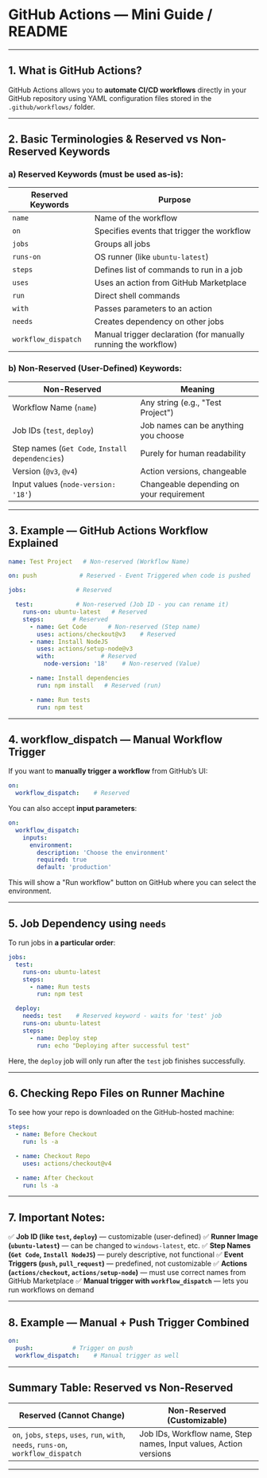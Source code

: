 # GitHub Actions — Mini Guide / README

---

## 1. What is GitHub Actions?

GitHub Actions allows you to **automate CI/CD workflows** directly in your GitHub repository using YAML configuration files stored in the `.github/workflows/` folder.

---

## 2. Basic Terminologies & Reserved vs Non-Reserved Keywords

### a) Reserved Keywords (must be used as-is):

| Reserved Keywords   | Purpose                                                        |
| ------------------- | -------------------------------------------------------------- |
| `name`              | Name of the workflow                                           |
| `on`                | Specifies events that trigger the workflow                     |
| `jobs`              | Groups all jobs                                                |
| `runs-on`           | OS runner (like `ubuntu-latest`)                               |
| `steps`             | Defines list of commands to run in a job                       |
| `uses`              | Uses an action from GitHub Marketplace                         |
| `run`               | Direct shell commands                                          |
| `with`              | Passes parameters to an action                                 |
| `needs`             | Creates dependency on other jobs                               |
| `workflow_dispatch` | Manual trigger declaration (for manually running the workflow) |

### b) Non-Reserved (User-Defined) Keywords:

| Non-Reserved                                    | Meaning                                  |
| ----------------------------------------------- | ---------------------------------------- |
| Workflow Name (`name`)                          | Any string (e.g., "Test Project")        |
| Job IDs (`test`, `deploy`)                      | Job names can be anything you choose     |
| Step names (`Get Code`, `Install dependencies`) | Purely for human readability             |
| Version (`@v3`, `@v4`)                          | Action versions, changeable              |
| Input values (`node-version: '18'`)             | Changeable depending on your requirement |

---

## 3. Example — GitHub Actions Workflow Explained

```yaml
name: Test Project   # Non-reserved (Workflow Name)

on: push            # Reserved - Event Triggered when code is pushed

jobs:              # Reserved

  test:            # Non-reserved (Job ID - you can rename it)
    runs-on: ubuntu-latest   # Reserved
    steps:        # Reserved
      - name: Get Code      # Non-reserved (Step name)
        uses: actions/checkout@v3    # Reserved
      - name: Install NodeJS
        uses: actions/setup-node@v3
        with:             # Reserved
          node-version: '18'    # Non-reserved (Value)

      - name: Install dependencies
        run: npm install   # Reserved (run)

      - name: Run tests
        run: npm test
```

---

## 4. workflow\_dispatch — Manual Workflow Trigger

If you want to **manually trigger a workflow** from GitHub’s UI:

```yaml
on:
  workflow_dispatch:    # Reserved
```

You can also accept **input parameters**:

```yaml
on:
  workflow_dispatch:
    inputs:
      environment:
        description: 'Choose the environment'
        required: true
        default: 'production'
```

This will show a "Run workflow" button on GitHub where you can select the environment.

---

## 5. Job Dependency using `needs`

To run jobs in **a particular order**:

```yaml
jobs:
  test:
    runs-on: ubuntu-latest
    steps:
      - name: Run tests
        run: npm test

  deploy:
    needs: test    # Reserved keyword - waits for 'test' job
    runs-on: ubuntu-latest
    steps:
      - name: Deploy step
        run: echo "Deploying after successful test"
```

Here, the `deploy` job will only run after the `test` job finishes successfully.

---

## 6. Checking Repo Files on Runner Machine

To see how your repo is downloaded on the GitHub-hosted machine:

```yaml
steps:
  - name: Before Checkout
    run: ls -a

  - name: Checkout Repo
    uses: actions/checkout@v4

  - name: After Checkout
    run: ls -a
```

---

## 7. Important Notes:

✅ **Job ID (like `test`, `deploy`)** — customizable (user-defined)
✅ **Runner Image (`ubuntu-latest`)** — can be changed to `windows-latest`, etc.
✅ **Step Names (`Get Code`, `Install NodeJS`)** — purely descriptive, not functional
✅ **Event Triggers (`push`, `pull_request`)** — predefined, not customizable
✅ **Actions (`actions/checkout`, `actions/setup-node`)** — must use correct names from GitHub Marketplace
✅ **Manual trigger with `workflow_dispatch`** — lets you run workflows on demand

---

## 8. Example — Manual + Push Trigger Combined

```yaml
on:
  push:           # Trigger on push
  workflow_dispatch:    # Manual trigger as well
```

---

## Summary Table: Reserved vs Non-Reserved

| **Reserved (Cannot Change)**                                                          | **Non-Reserved (Customizable)**                                   |
| ------------------------------------------------------------------------------------- | ----------------------------------------------------------------- |
| `on`, `jobs`, `steps`, `uses`, `run`, `with`, `needs`, `runs-on`, `workflow_dispatch` | Job IDs, Workflow name, Step names, Input values, Action versions |

---

